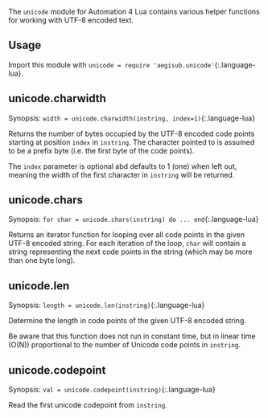 The `unicode` module for Automation 4 Lua contains various helper functions for working with UTF-8 encoded text.

## Usage ##
Import this module with `unicode = require 'aegisub.unicode'`{:.language-lua}.

## unicode.charwidth  ##
Synopsis: `width = unicode.charwidth(instring, index=1)`{:.language-lua}

Returns the number of bytes occupied by the UTF-8 encoded code points starting at position `index` in `instring`.
The character pointed to is assumed to be a prefix byte (i.e. the first byte of the code points).

The `index` parameter is optional abd defaults to 1 (one) when left out, meaning the width of the first character in `instring` will be returned.

## unicode.chars  ##
Synopsis: `for char = unicode.chars(instring) do ... end`{:.language-lua}

Returns an iterator function for looping over all code points in the given UTF-8 encoded string.
For each iteration of the loop, `char` will contain a string representing the next code points in the string (which may be more than one byte long).

## unicode.len  ##
Synopsis: `length = unicode.len(instring)`{:.language-lua}

Determine the length in code points of the given UTF-8 encoded string.

Be aware that this function does not run in constant time, but in linear time (O(N)) proportional to the number of Unicode code points in `instring`.


## unicode.codepoint  ##
Synopsis: `val = unicode.codepoint(instring)`{:.language-lua}

Read the first unicode codepoint from `instring`.
